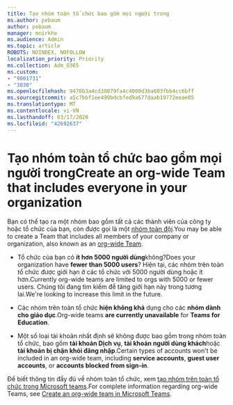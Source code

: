 ```yaml
---
title: Tạo nhóm toàn tổ chức bao gồm mọi người trong
ms.author: pebaum
author: pebaum
manager: mnirkhe
ms.audience: Admin
ms.topic: article
ROBOTS: NOINDEX, NOFOLLOW
localization_priority: Priority
ms.collection: Adm_O365
ms.custom:
- "9001731"
- "3830"
ms.openlocfilehash: 9476b3a4cd38879fa4c4000d3ba603fbb4cc6bff
ms.sourcegitcommit: a5c7bbf1ee499bdcbfed9a677daab19772eeae05
ms.translationtype: MT
ms.contentlocale: vi-VN
ms.lasthandoff: 03/17/2020
ms.locfileid: "42692637"
---
```

# <a name="create-an-org-wide-team-that-includes-everyone-in-your-organization"></a><span data-ttu-id="34ff0-102">Tạo nhóm toàn tổ chức bao gồm mọi người trong</span><span class="sxs-lookup"><span data-stu-id="34ff0-102">Create an org-wide Team that includes everyone in your organization</span></span>

<span data-ttu-id="34ff0-103">Bạn có thể tạo ra một nhóm bao gồm tất cả các thành viên của công ty hoặc tổ chức của bạn, còn được gọi là một [nhóm toàn đội](https://docs.microsoft.com/microsoftteams/create-an-org-wide-team).</span><span class="sxs-lookup"><span data-stu-id="34ff0-103">You may be able to create a Team that includes all members of your company or organization, also known as an [org-wide Team](https://docs.microsoft.com/microsoftteams/create-an-org-wide-team).</span></span>

- <span data-ttu-id="34ff0-104">Tổ chức của bạn có **ít hơn 5000 người dùng**không?</span><span class="sxs-lookup"><span data-stu-id="34ff0-104">Does your organization have **fewer than 5000 users**?</span></span> <span data-ttu-id="34ff0-105">Hiện tại, các nhóm trên toàn tổ chức được giới hạn ở các tổ chức với 5000 người dùng hoặc ít hơn.</span><span class="sxs-lookup"><span data-stu-id="34ff0-105">Currently org-wide teams are limited to orgs with 5000 or fewer users.</span></span> <span data-ttu-id="34ff0-106">Chúng tôi đang tìm kiếm để tăng giới hạn này trong tương lai.</span><span class="sxs-lookup"><span data-stu-id="34ff0-106">We're looking to increase this limit in the future.</span></span>

- <span data-ttu-id="34ff0-107">Các nhóm trên toàn tổ chức **hiện không khả** dụng cho các **nhóm dành cho giáo dục**.</span><span class="sxs-lookup"><span data-stu-id="34ff0-107">Org-wide teams **are currently unavailable** for **Teams for Education**.</span></span>

- <span data-ttu-id="34ff0-108">Một số loại tài khoản nhất định sẽ không được bao gồm trong nhóm toàn tổ chức, bao gồm **tài khoản Dịch vụ**, **tài khoản người dùng khách**hoặc **tài khoản bị chặn khỏi đăng nhập**.</span><span class="sxs-lookup"><span data-stu-id="34ff0-108">Certain types of accounts won't be included in an org-wide team, including **service accounts**, **guest user accounts**, or **accounts blocked from sign-in**.</span></span>

<span data-ttu-id="34ff0-109">Để biết thông tin đầy đủ về nhóm toàn tổ chức, xem [tạo nhóm trên toàn tổ chức trong Microsoft teams](https://docs.microsoft.com/microsoftteams/create-an-org-wide-team).</span><span class="sxs-lookup"><span data-stu-id="34ff0-109">For complete information regarding org-wide Teams, see [Create an org-wide team in Microsoft Teams](https://docs.microsoft.com/microsoftteams/create-an-org-wide-team).</span></span> 
